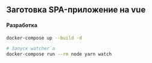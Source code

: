 ## Заготовка SPA-приложение на vue

#### Разработка
```bash
docker-compose up --build -d

# Запуск watcher`а
docker-compose run --rm node yarn watch
```
